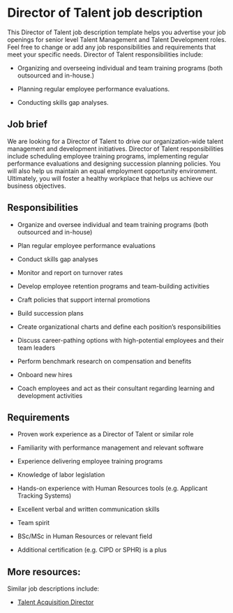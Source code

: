 # Director of Talent job description
This Director of Talent job description template helps you advertise your job openings for senior level Talent Management and Talent Development roles. Feel free to change or add any job responsibilities and requirements that meet your specific needs.
Director of Talent responsibilities include:
* Organizing and overseeing individual and team training programs (both outsourced and in-house.)

* Planning regular employee performance evaluations.

* Conducting skills gap analyses.


## Job brief

We are looking for a Director of Talent to drive our organization-wide talent management and development initiatives.
Director of Talent responsibilities include scheduling employee training programs, implementing regular performance evaluations and designing succession planning policies. You will also help us maintain an equal employment opportunity environment.
Ultimately, you will foster a healthy workplace that helps us achieve our business objectives.


## Responsibilities

* Organize and oversee individual and team training programs (both outsourced and in-house)

* Plan regular employee performance evaluations

* Conduct skills gap analyses

* Monitor and report on turnover rates

* Develop employee retention programs and team-building activities

* Craft policies that support internal promotions

* Build succession plans

* Create organizational charts and define each position’s responsibilities

* Discuss career-pathing options with high-potential employees and their team leaders

* Perform benchmark research on compensation and benefits

* Onboard new hires

* Coach employees and act as their consultant regarding learning and development activities


## Requirements

* Proven work experience as a Director of Talent or similar role

* Familiarity with performance management and relevant software

* Experience delivering employee training programs

* Knowledge of labor legislation

* Hands-on experience with Human Resources tools (e.g. Applicant Tracking Systems)

* Excellent verbal and written communication skills

* Team spirit

* BSc/MSc in Human Resources or relevant field

* Additional certification (e.g. CIPD or SPHR) is a plus

## More resources:
Similar job descriptions include:
* <a href="https://resources.workable.com/talent-acquisition-director-job-description">Talent Acquisition Director</a>
